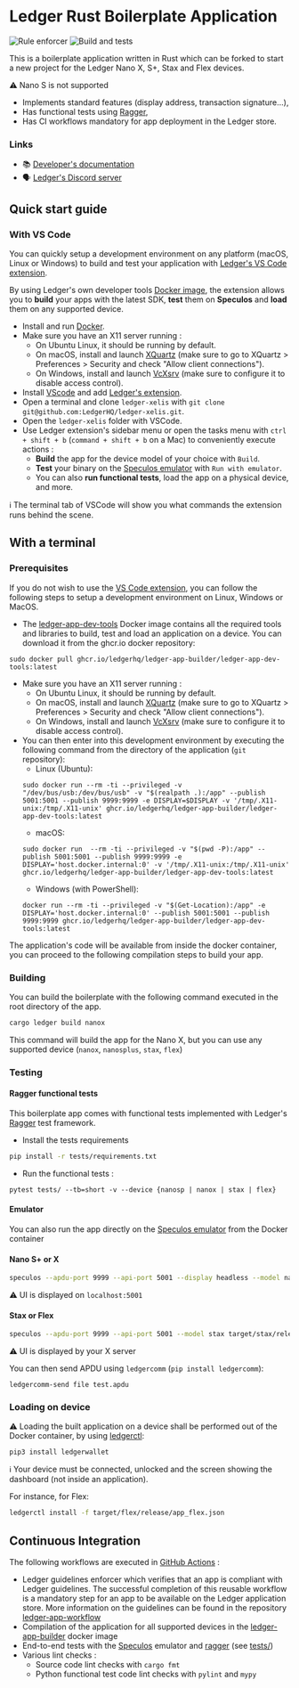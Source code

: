 # Ledger Rust Boilerplate Application

![Rule enforcer](https://github.com/LedgerHQ/ledger-xelis/actions/workflows/guidelines_enforcer.yml/badge.svg) ![Build and tests](https://github.com/LedgerHQ/ledger-xelis/actions/workflows/build_and_functional_tests.yml/badge.svg)

This is a boilerplate application written in Rust which can be forked to start a new project for the Ledger Nano X, S+, Stax and Flex devices.

:warning: Nano S is not supported

* Implements standard features (display address, transaction signature...),
* Has functional tests using [Ragger](https://github.com/LedgerHQ/ragger),
* Has CI workflows mandatory for app deployment in the Ledger store.

### Links

* 📚 [Developer's documentation](https://developers.ledger.com/)<br/>
* 🗣️ [Ledger's Discord server](https://discord.gg/Ledger)

## Quick start guide

### With VS Code

You can quickly setup a development environment on any platform (macOS, Linux or Windows) to build and test your application with [Ledger's VS Code extension](https://marketplace.visualstudio.com/items?itemName=LedgerHQ.ledger-dev-tools).

By using Ledger's own developer tools [Docker image](https://github.com/LedgerHQ/ledger-app-builder/pkgs/container/ledger-app-builder%2Fledger-app-dev-tools), the extension allows you to **build** your apps with the latest SDK, **test** them on **Speculos** and **load** them on any supported device.

* Install and run [Docker](https://www.docker.com/products/docker-desktop/).
* Make sure you have an X11 server running :
  * On Ubuntu Linux, it should be running by default.
  * On macOS, install and launch [XQuartz](https://www.xquartz.org/) (make sure to go to XQuartz > Preferences > Security and check "Allow client connections").
  * On Windows, install and launch [VcXsrv](https://sourceforge.net/projects/vcxsrv/) (make sure to configure it to disable access control).
* Install [VScode](https://code.visualstudio.com/download) and add [Ledger's extension](https://marketplace.visualstudio.com/items?itemName=LedgerHQ.ledger-dev-tools).
* Open a terminal and clone `ledger-xelis` with `git clone git@github.com:LedgerHQ/ledger-xelis.git`.
* Open the `ledger-xelis` folder with VSCode.
* Use Ledger extension's sidebar menu or open the tasks menu with `ctrl + shift + b` (`command + shift + b` on a Mac) to conveniently execute actions :
  * **Build** the app for the device model of your choice with `Build`.
  * **Test** your binary on the [Speculos emulator](https://github.com/LedgerHQ/speculos) with `Run with emulator`.
  * You can also **run functional tests**, load the app on a physical device, and more.

ℹ️ The terminal tab of VSCode will show you what commands the extension runs behind the scene.

## With a terminal

### Prerequisites

If you do not wish to use the [VS Code extension](#with-vs-code), you can follow the following steps to setup a development environment on Linux, Windows or MacOS.

* The [ledger-app-dev-tools](https://github.com/LedgerHQ/ledger-app-builder/pkgs/container/ledger-app-builder%2Fledger-app-dev-tools) Docker image contains all the required tools and libraries to build, test and load an application on a device. You can download it from the ghcr.io docker repository:
```shell
sudo docker pull ghcr.io/ledgerhq/ledger-app-builder/ledger-app-dev-tools:latest
```
* Make sure you have an X11 server running :
  * On Ubuntu Linux, it should be running by default.
  * On macOS, install and launch [XQuartz](https://www.xquartz.org/) (make sure to go to XQuartz > Preferences > Security and check "Allow client connections").
  * On Windows, install and launch [VcXsrv](https://sourceforge.net/projects/vcxsrv/) (make sure to configure it to disable access control).
* You can then enter into this development environment by executing the following command from the directory of the application (`git` repository):
  * Linux (Ubuntu): 
  ```shell
  sudo docker run --rm -ti --privileged -v "/dev/bus/usb:/dev/bus/usb" -v "$(realpath .):/app" --publish 5001:5001 --publish 9999:9999 -e DISPLAY=$DISPLAY -v '/tmp/.X11-unix:/tmp/.X11-unix' ghcr.io/ledgerhq/ledger-app-builder/ledger-app-dev-tools:latest
  ```
  * macOS:
  ```shell
  sudo docker run  --rm -ti --privileged -v "$(pwd -P):/app" --publish 5001:5001 --publish 9999:9999 -e DISPLAY='host.docker.internal:0' -v '/tmp/.X11-unix:/tmp/.X11-unix' ghcr.io/ledgerhq/ledger-app-builder/ledger-app-dev-tools:latest
  ```
  * Windows (with PowerShell):
  ```shell
  docker run --rm -ti --privileged -v "$(Get-Location):/app" -e DISPLAY='host.docker.internal:0' --publish 5001:5001 --publish 9999:9999 ghcr.io/ledgerhq/ledger-app-builder/ledger-app-dev-tools:latest
  ```

The application's code will be available from inside the docker container, you can proceed to the following compilation steps to build your app.

### Building

You can build the boilerplate with the following command executed in the root directory of the app.
```bash
cargo ledger build nanox
```
This command will build the app for the Nano X, but you can use any supported device (`nanox`, `nanosplus`, `stax`, `flex`)

### Testing
#### Ragger functional tests
This boilerplate app comes with functional tests implemented with Ledger's [Ragger](https://github.com/LedgerHQ/ragger) test framework.

* Install the tests requirements
```bash
pip install -r tests/requirements.txt 
```
* Run the functional tests :

```shell
pytest tests/ --tb=short -v --device {nanosp | nanox | stax | flex}
```
#### Emulator
You can also run the app directly on the [Speculos emulator](https://github.com/LedgerHQ/speculos) from the Docker container
#### Nano S+ or X
```bash
speculos --apdu-port 9999 --api-port 5001 --display headless --model nanosp target/nanosplus/release/ledger-xelis
```
:warning: UI is displayed on `localhost:5001`
#### Stax or Flex
```bash
speculos --apdu-port 9999 --api-port 5001 --model stax target/stax/release/ledger-xelis
```
:warning: UI is displayed by your X server

You can then send APDU using `ledgercomm` (`pip install ledgercomm`):
```
ledgercomm-send file test.apdu
```
### Loading on device
:warning: Loading the built application on a device shall be performed out of the Docker container, by using [ledgerctl](https://github.com/LedgerHQ/ledgerctl):
```shell
pip3 install ledgerwallet
````
ℹ️ Your device must be connected, unlocked and the screen showing the dashboard (not inside an application). 

For instance, for Flex:
```bash
ledgerctl install -f target/flex/release/app_flex.json
```

## Continuous Integration
The following workflows are executed in [GitHub Actions](https://github.com/features/actions) :

* Ledger guidelines enforcer which verifies that an app is compliant with Ledger guidelines. The successful completion of this reusable workflow is a mandatory step for an app to be available on the Ledger application store. More information on the guidelines can be found in the repository [ledger-app-workflow](https://github.com/LedgerHQ/ledger-app-workflows)
* Compilation of the application for all supported devices in the [ledger-app-builder](https://github.com/LedgerHQ/ledger-app-builder) docker image
* End-to-end tests with the [Speculos](https://github.com/LedgerHQ/speculos) emulator and [ragger](https://github.com/LedgerHQ/ragger) (see [tests/](tests/))
* Various lint checks :
  * Source code lint checks with `cargo fmt`
  * Python functional test code lint checks with `pylint` and `mypy`